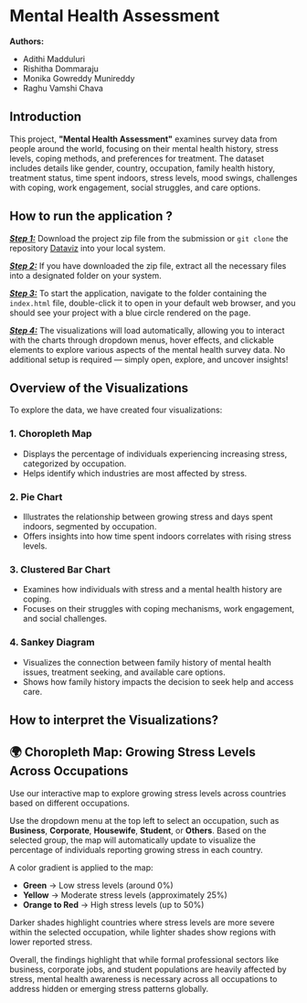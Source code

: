 
# Mental Health Assessment

**Authors:**  
- Adithi Madduluri  
- Rishitha Dommaraju  
- Monika Gowreddy Munireddy  
- Raghu Vamshi Chava

## Introduction 
This project, **"Mental Health Assessment"** examines survey data from people around the world, focusing on their mental health history, stress levels, coping methods, and preferences for treatment. The dataset includes details like gender, country, occupation, family health history, treatment status, time spent indoors, stress levels, mood swings, challenges with coping, work engagement, social struggles, and care options.

## How to run the application ?

<ins> **_Step 1:_**</ins>  Download the project zip file from the submission or `git clone` the repository [Dataviz](https://github.com/Adi-113/Dataviz) into your local system.

<ins> **_Step 2:_**</ins>  If you have downloaded the zip file, extract all the necessary files into a designated folder on your system.

<ins> **_Step 3:_**</ins>  To start the application, navigate to the folder containing the `index.html` file, double-click it to open in your default web browser, and you should see your project with a blue circle rendered on the page.

<ins> **_Step 4:_**</ins>  The visualizations will load automatically, allowing you to interact with the charts through dropdown menus, hover effects, and clickable elements to explore various aspects of the mental health survey data. No additional setup is required — simply open, explore, and uncover insights!

## Overview of the Visualizations

To explore the data, we have created four visualizations:

### 1. Choropleth Map

- Displays the percentage of individuals experiencing increasing stress, categorized by occupation.
- Helps identify which industries are most affected by stress.

### 2. Pie Chart

- Illustrates the relationship between growing stress and days spent indoors, segmented by occupation.
- Offers insights into how time spent indoors correlates with rising stress levels.

### 3. Clustered Bar Chart

- Examines how individuals with stress and a mental health history are coping.
- Focuses on their struggles with coping mechanisms, work engagement, and social challenges.

### 4. Sankey Diagram

- Visualizes the connection between family history of mental health issues, treatment seeking, and available care options.
- Shows how family history impacts the decision to seek help and access care.

## How to interpret the Visualizations?
## 🌍 Choropleth Map: Growing Stress Levels Across Occupations

Use our interactive map to explore growing stress levels across countries based on different occupations. 

Use the dropdown menu at the top left to select an occupation, such as **Business**, **Corporate**, **Housewife**, **Student**, or **Others**. Based on the selected group, the map will automatically update to visualize the percentage of individuals reporting growing stress in each country.

A color gradient is applied to the map:
- **Green** → Low stress levels (around 0%)
- **Yellow** → Moderate stress levels (approximately 25%)
- **Orange to Red** → High stress levels (up to 50%)

Darker shades highlight countries where stress levels are more severe within the selected occupation, while lighter shades show regions with lower reported stress.

Overall, the findings highlight that while formal professional sectors like business, corporate jobs, and student populations are heavily affected by stress, mental health awareness is necessary across all occupations to address hidden or emerging stress patterns globally.

<!--stackedit_data:
eyJoaXN0b3J5IjpbNzgyNjg4MTUzLDMxMTk2NTM2Niw5ODg1Nz
MxNzUsLTcxNDQ2ODE0NSw3MzA5OTgxMTZdfQ==
-->